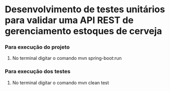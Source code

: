 <h1> Desenvolvimento de testes unitários para validar uma API REST de gerenciamento estoques de cerveja </h1>


<h3>Para execução do projeto </h3>
<ol> 
  <li>No terminal digitar o comando mvn spring-boot:run </li>
</ol>

<h3>Para execução dos testes </h3>
<ol> 
  <li>No terminal digitar o comando mvn clean test </li>
</ol>
